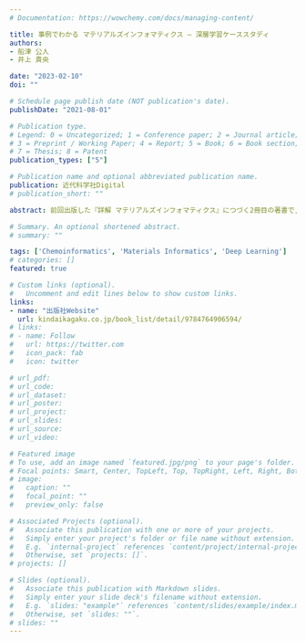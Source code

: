 ```yaml
---
# Documentation: https://wowchemy.com/docs/managing-content/

title: 事例でわかる マテリアルズインフォマティクス – 深層学習ケーススタディ
authors:
- 船津 公人
- 井上 貴央

date: "2023-02-10"
doi: ""

# Schedule page publish date (NOT publication's date).
publishDate: "2021-08-01"

# Publication type.
# Legend: 0 = Uncategorized; 1 = Conference paper; 2 = Journal article;
# 3 = Preprint / Working Paper; 4 = Report; 5 = Book; 6 = Book section;
# 7 = Thesis; 8 = Patent
publication_types: ["5"]

# Publication name and optional abbreviated publication name.
publication: 近代科学社Digital
# publication_short: ""

abstract: 前回出版した『詳解 マテリアルズインフォマティクス』につづく2冊目の著書で, 今回の本はこれの姉妹書という立ち位置になります. 有機･無機化学における応用事例をとおして、具体的なデータの扱い方やモデルを構築する際の考え方などについて知ることができるようにまとめたつもりです. 単行本･ペーパーバック･電子書籍があります. 目次などは出版社Websiteを御覧ください.

# Summary. An optional shortened abstract.
# summary: ""

tags: ['Chemoinformatics', 'Materials Informatics', 'Deep Learning']
# categories: []
featured: true

# Custom links (optional).
#   Uncomment and edit lines below to show custom links.
links:
- name: "出版社Website"
  url: kindaikagaku.co.jp/book_list/detail/9784764906594/
# links:
# - name: Follow
#   url: https://twitter.com
#   icon_pack: fab
#   icon: twitter

# url_pdf:
# url_code:
# url_dataset:
# url_poster:
# url_project:
# url_slides:
# url_source:
# url_video:

# Featured image
# To use, add an image named `featured.jpg/png` to your page's folder.
# Focal points: Smart, Center, TopLeft, Top, TopRight, Left, Right, BottomLeft, Bottom, BottomRight.
# image:
#   caption: ""
#   focal_point: ""
#   preview_only: false

# Associated Projects (optional).
#   Associate this publication with one or more of your projects.
#   Simply enter your project's folder or file name without extension.
#   E.g. `internal-project` references `content/project/internal-project/index.md`.
#   Otherwise, set `projects: []`.
# projects: []

# Slides (optional).
#   Associate this publication with Markdown slides.
#   Simply enter your slide deck's filename without extension.
#   E.g. `slides: "example"` references `content/slides/example/index.md`.
#   Otherwise, set `slides: ""`.
# slides: ""
---
```

